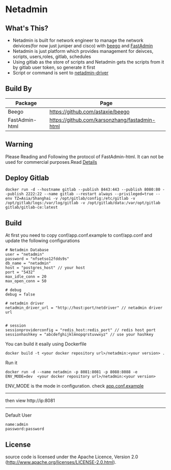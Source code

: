 # Netadmin
## What's This?
- Netadmin is built for network engineer to manage the network deivices(for now just juniper and cisco) with [beego](https://beego.me/) and [FastAdmin](http://fastadmin.net)
- Netadmin is just platform which provides management for deivces, scripts, users,roles, gitlab, schedules
- Using gitlab as the store of scripts and Netadmin gets the scripts from it by gitlab user token, so generate it first
- Script or command is sent to [netadmin-driver](https://github.com/pippozq/netadmin-driver)

## Build  By

Package | Page
---|---
Beego| https://github.com/astaxie/beego
FastAdmin-html | https://github.com/karsonzhang/fastadmin-html

## Warning
Please Reading and Following the protocol of FastAdmin-html.
It can not be used for commercial purposes.Read [Details](https://github.com/karsonzhang/fastadmin-html)

## Deploy Gitlab

```
docker run -d --hostname gitlab --publish 8443:443 --publish 8080:80 --publish 2222:22 --name gitlab --restart always --privileged=true --env TZ=Asia/Shanghai -v /opt/gitlab/config:/etc/gitlab -v /opt/gitlab/logs:/var/log/gitlab -v /opt/gitlab/data:/var/opt/gitlab gitlab/gitlab-ce:latest

```


## Build
At first you need to copy conf/app.conf.example to conf/app.conf and
update the following configurations

```
# Netadmin Database
user = "netadmin"
password = "nfsetso12fdds9s"
db_name = "netadmin"
host = "postgres_host" // your host
port = "5432"
max_idle_conn = 20
max_open_conn = 50

# debug
debug = false

# netadmin driver
netadmin_driver_url = "http://host:port/netdriver" // netadmin driver url


# session
sessionproviderconfig = "redis_host:redis_port" // redis host port
sessionhashkey = "abcdefghijklmnopqrstuvwxyz" // use your hashkey
```

You can build it esaily using Dockerfile
```
docker build -t <your docker repository url>/netadmin:<your version> .

```
Run it
```
docker run -d --name netadmin -p 8081:8081 -p 8088:8088 -e ENV_MODE=dev  <your docker repository url>/netadmin:<your version>

```

ENV_MODE is the mode in  configuration. check [app.conf.example](https://github.com/pippozq/netadmin/blob/master/conf/app.conf.example)

---

then view http://ip:8081

---
Default User
```
name:admin
password:password

```


## License
source code is licensed under the Apache Licence, Version 2.0 (http://www.apache.org/licenses/LICENSE-2.0.html).
